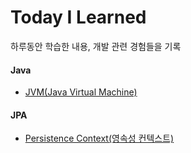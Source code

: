# Today I Learned

하루동안 학습한 내용, 개발 관련 경험들을 기록



#### Java

- [JVM(Java Virtual Machine)](https://github.com/Wooojiin/TIL/tree/master/Java/JVM(Java%20Virtual%20Machine).md)



#### JPA

- [Persistence Context(영속성 컨텍스트)](https://github.com/Wooojiin/TIL/tree/master/JPA/Persistence%20Context.md)

